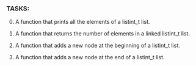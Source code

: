 ### TASKS:

0. A function that prints all the elements of a listint_t list.

1. A function that returns the number of elements in a linked listint_t list.

2. A function that adds a new node at the beginning of a listint_t list.

3. A function that adds a new node at the end of a listint_t list.


